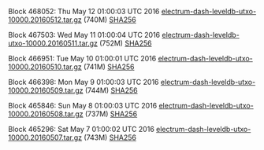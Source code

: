 Block 468052: Thu May 12 01:00:03 UTC 2016 [electrum-dash-leveldb-utxo-10000.20160512.tar.gz](https://transfer.sh/At9Z6/electrum-dash-leveldb-utxo-10000.20160512.tar.gz) (740M) [SHA256](https://transfer.sh/PKIef/electrum-dash-leveldb-utxo-10000.20160512.tar.gz.sha256)

Block 467503: Wed May 11 01:00:04 UTC 2016 [electrum-dash-leveldb-utxo-10000.20160511.tar.gz](https://transfer.sh/D0CE4/electrum-dash-leveldb-utxo-10000.20160511.tar.gz) (752M) [SHA256](https://transfer.sh/11K0H/electrum-dash-leveldb-utxo-10000.20160511.tar.gz.sha256)

Block 466951: Tue May 10 01:00:01 UTC 2016 [electrum-dash-leveldb-utxo-10000.20160510.tar.gz](https://transfer.sh/OuU4N/electrum-dash-leveldb-utxo-10000.20160510.tar.gz) (741M) [SHA256](https://transfer.sh/W2zrx/electrum-dash-leveldb-utxo-10000.20160510.tar.gz.sha256)

Block 466398: Mon May  9 01:00:03 UTC 2016 [electrum-dash-leveldb-utxo-10000.20160509.tar.gz](https://transfer.sh/4J1Zr/electrum-dash-leveldb-utxo-10000.20160509.tar.gz) (744M) [SHA256](https://transfer.sh/opsDr/electrum-dash-leveldb-utxo-10000.20160509.tar.gz.sha256)

Block 465846: Sun May  8 01:00:03 UTC 2016 [electrum-dash-leveldb-utxo-10000.20160508.tar.gz](https://transfer.sh/iEr21/electrum-dash-leveldb-utxo-10000.20160508.tar.gz) (737M) [SHA256](https://transfer.sh/NECe4/electrum-dash-leveldb-utxo-10000.20160508.tar.gz.sha256)

Block 465296: Sat May  7 01:00:02 UTC 2016 [electrum-dash-leveldb-utxo-10000.20160507.tar.gz](https://transfer.sh/EnlQ2/electrum-dash-leveldb-utxo-10000.20160507.tar.gz) (743M) [SHA256](https://transfer.sh/Rsl3R/electrum-dash-leveldb-utxo-10000.20160507.tar.gz.sha256)
